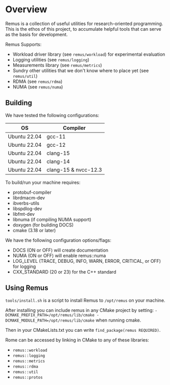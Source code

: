 # Overview

Remus is a collection of useful utilities for research-oriented programming. 
This is the ethos of this project, to accumulate helpful tools that can serve as the basis for development.

Remus Supports:
* Workload driver library (see `remus/workload`) for experimental evaluation
* Logging utilities (see `remus/logging`)
* Measurements library (see `remus/metrics`)
* Sundry other utilities that we don't know where to place yet (see `remus/util`)
* RDMA (see `remus/rdma`)
* NUMA (see `remus/numa`)

## Building

We have tested the following configurations:

|OS           |  Compiler            |
|-------------|----------------------|
|Ubuntu 22.04 | gcc-11               |
|Ubuntu 22.04 | gcc-12               |
|Ubuntu 22.04 | clang-15             |
|Ubuntu 22.04 | clang-14             |
|Ubuntu 22.04 | clang-15 & nvcc-12.3 |

To build/run your machine requires:
* protobuf-compiler 
* librdmacm-dev 
* ibverbs-utils 
* libspdlog-dev 
* libfmt-dev
* libnuma (if compiling NUMA support)
* doxygen (for building DOCS)
* cmake (3.18 or later)

We have the following configuration options/flags:
* DOCS (ON or OFF) will create documentation
* NUMA (ON or OFF) will enable remus::numa
* LOG\_LEVEL (TRACE, DEBUG, INFO, WARN, ERROR, CRITICAL, or OFF) for logging
* CXX\_STANDARD (20 or 23) for the C++ standard

## Using Remus

`tools/install.sh` is a script to install Remus to `/opt/remus` on your machine.

After installing you can include remus in any CMake project by setting:
`-DCMAKE_PREFIX_PATH=/opt/remus/lib/cmake -DCMAKE_MODULE_PATH=/opt/remus/lib/cmake`
when running cmake.

Then in your CMakeLists.txt you can write `find_package(remus REQUIRED)`.

Rome can be accessed by linking in CMake to any of these libraries: 
- `remus::workload` 
- `remus::logging`
- `remus::metrics` 
- `remus::rdma` 
- `remus::util` 
- `remus::protos` 


